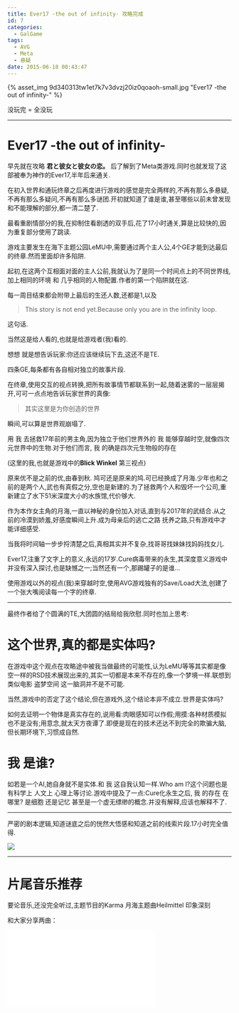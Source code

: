 ```yaml
---
title: Ever17 -the out of infinity- 攻略完成
id: 7
categories:
  - GalGame
tags:
  - AVG
  - Meta
  - 悬疑
date: 2015-06-18 00:43:47
---
```


{% asset_img 9d340313tw1et7k7v3dvzj20iz0qoaoh-small.jpg "Ever17 -the out of infinity-" %}

没玩完 = 全没玩
<!--more-->
* * *
# Ever17 -the out of infinity-

早先就在攻略 **君と彼女と彼女の恋。** 后了解到了Meta类游戏.同时也就发现了这部被奉为神作的Ever17,半年后来通关.

在初入世界和通玩终章之后再度进行游戏的感觉是完全两样的,不再有那么多悬疑,不再有那么多疑问,不再有那么多谜团.开初就知道了谁是谁,甚至哪些以前未曾发现和不能理解的部分,都一清二楚了.

最看重剧情部分的我,在抑制住看剧透的双手后,花了17小时通关,算是比较快的,因为重复部分使用了跳读.

游戏主要发生在海下主题公园LeMU中,需要通过两个主人公,4个GE才能到达最后的终章.然而里面却许多陷阱.

起初,在这两个互相面对面的主人公前,我就认为了是同一个时间点上的不同世界线,加上相同的环境 和 几乎相同的人物配置.作者的第一个陷阱就在这.

每一周目结束都会附带上最后的生还人数,还都是1,以及

> This story is not end yet.Because only you are in the infinity loop.

这句话.

当然这是给人看的,也就是给游戏者(我)看的.

想想 就是想告诉玩家:你还应该继续玩下去,这还不是TE.

四条GE,每条都有各自相对独立的故事片段.

在终章,使用交互的视点转换,把所有故事情节都联系到一起,随着迷雾的一层层揭开,可可一点点地告诉玩家世界的真像:

> 其实这里是为你创造的世界

瞬间,可以算是世界观崩塌了.

用 我 去拯救17年前的男主角,因为独立于他们世界外的 我 能够穿越时空,就像四次元世界中的生物.对于他们而言, 我 的确是四次元生物般的存在

(这里的我,也就是游戏中的**Blick Winkel** 第三视点)

原来优不是之前的优,由春到秋. 鸠可还是原来的鸠.可已经换成了月海.少年也和之前的是两个人,武也有真假之分,空也是新建的.为了拯救两个人和毁坏一个公司,重新建立了水下51米深度大小的水族馆,代价够大.

作为本作女主角的月海,一直以神秘的身份加入对话,直到与2017年的武结合.从之前的冷漠到娇羞,好感度瞬间上升.成为母亲后的逃亡之路 抚养之路,只有游戏中才能详细感受.

当我将时间轴一步步捋清楚之后,真相其实并不复杂,找哥哥找妹妹找妈妈找女儿.

Ever17,注重了文字上的意义,永远的17岁.Cure病毒带来的永生,其深度意义游戏中并没有深入探讨,也是缺憾之一;当然还有一个,那踢罐子的是谁&#8230;

使用游戏以外的视点(我)来穿越时空,使用AVG游戏独有的Save/Load大法,创建了一个张大嘴阅读每一个字的终章.

* * *

最终作者给了个圆满的TE,大团圆的结局给我欣慰.同时也加上思考:

# 这个世界,真的都是实体吗?

在游戏中这个观点在攻略途中被我当做最终的可能性,认为LeMU等等其实都是像空一样的RSD技术展现出来的,其实一切都是本来不存在的,像一个梦境一样.联想到类似电影 盗梦空间 这一脑洞并不是不可能.

当然,游戏中的否定了这个结论,但在游戏外,这个结论本非不成立.世界是实体吗?

如何去证明一个物体是真实存在的,说用看:肉眼感知可以作假;用摸:各种材质模拟也不是没有;用意念,就太天方夜谭了.即便是现在的技术还达不到完全的欺骗大脑,但长期环境下,习惯成自然.


# 我 是谁?

如若是一个AI,她自身就不是实体.和 我 这自我认知一样.Who am I?这个问题也是有科学上 人文上 心理上等讨论.游戏中提及了一点:Cure化永生之后, 我 的存在 在哪里? 是细胞 还是记忆 甚至是一个虚无缥缈的概念.并没有解释,应该也解释不了.

* * *

严密的剧本逻辑,知道谜底之后的恍然大悟感和知道之前的线索片段.17小时完全值得.

![](9d340313tw1et7k7pufukj20zk0qonjd-1280x960.jpg)

* * *

# 片尾音乐推荐

要论音乐,还没完全听过,主题节目的Karma 月海主题曲Heilmittel 印象深刻

和大家分享两曲：
<iframe frameborder="no" border="0" marginwidth="0" marginheight="0" width=330 height=86 src="//music.163.com/outchain/player?type=2&id=4993317&auto=0&height=66"></iframe>
<iframe frameborder="no" border="0" marginwidth="0" marginheight="0" width=330 height=86 src="//music.163.com/outchain/player?type=2&id=4993315&auto=0&height=66"></iframe>
